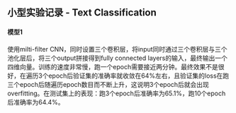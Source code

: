 ## 小型实验记录 - Text Classification

#### 模型1

使用milti-filter CNN，同时设置三个卷积层，将input同时通过三个卷积层与三个池化层后，将三个output拼接得到fully connected layers的输入，最终输出一个四维向量。训练的速度非常慢，跑一个epoch需要接近两分钟。最终效果不是很好，在遍历3个epoch后验证集的准确率就收敛在64%左右，且验证集的loss在跑三个epoch后随遍历epoch数目而不断上升，这说明3个epoch后就会出现overfitting。在测试集上的表现：跑3个epoch后准确率为65.1%，跑10个epoch后准确率为64.4%。

